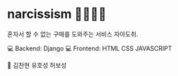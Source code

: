 # narcissism 👨‍👩‍👧‍👦


혼자서 할 수 없는 구매를 도와주는 서비스 자아도취.

💻 Backend: Django 
💻 Frontend: HTML CSS JAVASCRIPT

🤟 김찬현 유호성 허보성 
